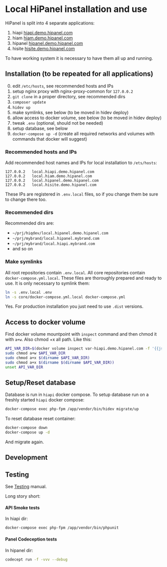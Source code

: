 # Local HiPanel installation and use

HiPanel is split into 4 separate applications:

1. hiapi     [hiapi.demo.hipanel.com]
2. hiam       [hiam.demo.hipanel.com]
3. hipanel [hipanel.demo.hipanel.com]
4. hisite   [hisite.demo.hipanel.com]

[hiapi.demo.hipanel.com]: https://git.hiqdev.com/hiqdev/hiapi.demo.hipanel.com
[hiam.demo.hipanel.com]: https://git.hiqdev.com/hiqdev/hiam.demo.hipanel.com
[hipanel.demo.hipanel.com]: https://git.hiqdev.com/hiqdev/hipanel.demo.hipanel.com
[hisite.demo.hipanel.com]: https://git.hiqdev.com/hiqdev/hisite.demo.hipanel.com

To have working system it is necessary to have them all up and running.

## Installation (to be repeated for all applications)

0. edit `/etc/hosts`, see recommended hosts and IPs
1. setup nginx proxy with nginx-proxy-common for `127.0.0.2`
2. `git clone` in a proper directory, see recommended dirs
3. `composer update`
4. `hidev up`
5. make symlinks, see below (to be moved in hidev deploy)
6. allow access to docker volume, see below (to be moved in hidev deploy)
7. tweak `.env` (optional, should not be needed)
8. setup database, see below
9. `docker-compose up -d` (create all required networks and volumes with commands that docker will suggest)

### Recommended hosts and IPs

Add recommended host names and IPs for local installation to `/ets/hosts`:

```hosts
127.0.0.2   local.hiapi.demo.hipanel.com
127.0.0.2   local.hiam.demo.hipanel.com
127.0.0.2   local.hipanel.demo.hipanel.com
127.0.0.2   local.hisite.demo.hipanel.com
```

These IPs are registered in `.env.local` files, so if you change them be sure
to change there too.

### Recommended dirs

Recommended dirs are:

- `~/prj/hiqdev/local.hipanel.demo.hipanel.com`
- `~/prj/mybrand/local.hipanel.mybrand.com`
- `~/prj/mybrand/local.hiapi.mybrand.com`
- and so on

### Make symlinks

All root repositories contain `.env.local`.
All core repositories contain `docker-compose.yml.local`.
These files are thoroughly prepared and ready to use.
It is only necessary to symlink them:

```sh
ln -s .env.local .env
ln -s core/docker-compose.yml.local docker-compose.yml
```

Yes. For production installation you just need to use `.dist` versions.

## Access to docker volume

Find docker volume mountpoint with `inspect` command and then chmod it with `a+w`.
Also chmod +x all path. Like this:

```sh
API_VAR_DIR=$(docker volume inspect var-hiapi.demo.hipanel.com -f '{{json .Mountpoint}}')
sudo chmod a+w $API_VAR_DIR
sudo chmod a+x $(dirname $API_VAR_DIR)
sudo chmod a+x $(dirname $(dirname $API_VAR_DIR))
unset API_VAR_DIR
```

## Setup/Reset database

Database is run in `hiapi` docker compose.
To setup database run on a freshly started `hiapi` docker compose:

```sh
docker-compose exec php-fpm /app/vendor/bin/hidev migrate/up
```

To reset database reset container:

```sh
docker-compose down
docker-compose up -d
```

And migrate again.

## Development


## Testing

See [Testing] manual.

[Testing]: Testing.md

Long story short:

#### API Smoke tests

In hiapi dir:

```sh
docker-compose exec php-fpm /app/vendor/bin/phpunit
```

#### Panel Codeception tests

In hipanel dir:

```sh
codecept run -f -vvv --debug
```

